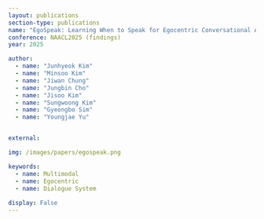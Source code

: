 ```yaml
---
layout: publications
section-type: publications
name: "EgoSpeak: Learning When to Speak for Egocentric Conversational Agents in the Wild"
conference: NAACL2025 (findings)
year: 2025

author:
  - name: "Junhyeok Kim"
  - name: "Minsoo Kim"
  - name: "Jiwan Chung"
  - name: "Jungbin Cho"
  - name: "Jisoo Kim"
  - name: "Sungwoong Kim"
  - name: "Gyeongbo Sim"
  - name: "Youngjae Yu"


external:

img: /images/papers/egospeak.png

keywords:
  - name: Multimodal
  - name: Egocentric
  - name: Dialogue System
  
display: False
---
```

